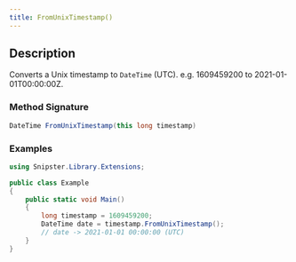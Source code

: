 ```yaml
---
title: FromUnixTimestamp()
---
```


## Description
Converts a Unix timestamp to `DateTime` (UTC). e.g. 1609459200 to 2021-01-01T00:00:00Z.

### Method Signature

```csharp
DateTime FromUnixTimestamp(this long timestamp)
```
### Examples

```csharp
using Snipster.Library.Extensions;

public class Example
{
    public static void Main()
    {
        long timestamp = 1609459200;
        DateTime date = timestamp.FromUnixTimestamp();
        // date -> 2021-01-01 00:00:00 (UTC)
    }
}
```